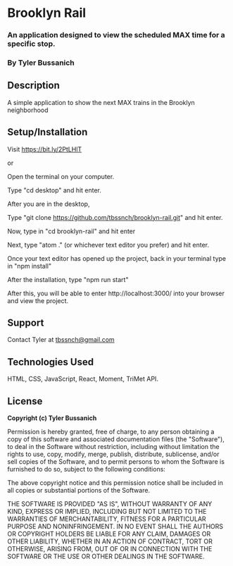 # Brooklyn Rail
### An application designed to view the scheduled MAX time for a specific stop.
### **By Tyler Bussanich**

## Description

A simple application to show the next MAX trains in the Brooklyn neighborhood



## Setup/Installation

Visit https://bit.ly/2PtLHlT

or

Open the terminal on your computer.

Type "cd desktop" and hit enter.

After you are in the desktop,

Type "git clone https://github.com/tbssnch/brooklyn-rail.git" and hit enter.

Now, type in "cd brooklyn-rail" and hit enter

Next, type "atom ." (or whichever text editor you prefer) and hit enter.

Once your text editor has opened up the project, back in your terminal type in "npm install"

After the installation, type "npm run start"

After this, you will be able to enter http://localhost:3000/ into your browser and view the project.


## Support

Contact Tyler at tbssnch@gmail.com

## Technologies Used

HTML, CSS, JavaScript, React, Moment, TriMet API.

## License

**Copyright (c) Tyler Bussanich**

Permission is hereby granted, free of charge, to any person obtaining a copy
of this software and associated documentation files (the "Software"), to deal
in the Software without restriction, including without limitation the rights
to use, copy, modify, merge, publish, distribute, sublicense, and/or sell
copies of the Software, and to permit persons to whom the Software is
furnished to do so, subject to the following conditions:

The above copyright notice and this permission notice shall be included in all
copies or substantial portions of the Software.

THE SOFTWARE IS PROVIDED "AS IS", WITHOUT WARRANTY OF ANY KIND, EXPRESS OR
IMPLIED, INCLUDING BUT NOT LIMITED TO THE WARRANTIES OF MERCHANTABILITY,
FITNESS FOR A PARTICULAR PURPOSE AND NONINFRINGEMENT. IN NO EVENT SHALL THE
AUTHORS OR COPYRIGHT HOLDERS BE LIABLE FOR ANY CLAIM, DAMAGES OR OTHER
LIABILITY, WHETHER IN AN ACTION OF CONTRACT, TORT OR OTHERWISE, ARISING FROM,
OUT OF OR IN CONNECTION WITH THE SOFTWARE OR THE USE OR OTHER DEALINGS IN THE
SOFTWARE.
